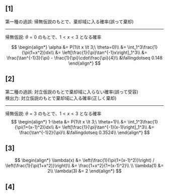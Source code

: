 ## [1]

第一種の過誤: 帰無仮説のもとで、棄却域に入る確率(誤って棄却)  

---
帰無仮説: $\theta=0$ のもとで、$1\lt x \lt 3$ となる確率

$$
\begin{align*}
\alpha &= P(1\lt x \lt 3;\ \theta=0)\\
&= \int_1^3\frac{1}{\pi(1+x^2)}dx\\
&= \left[\frac{1}{\pi}\tan^{-1}x\right]_1^3\\
&= \frac{\tan^{-1}3}{\pi} - \frac{1}{\pi}\cdot\frac{\pi}{4}\\
&\fallingdotseq 0.148
\end{align*}
$$

## [2]

第二種の過誤: 対立仮説のもとで棄却域に入らない確率(誤って受容)  
検出力: 対立仮説のもとで棄却域に入る確率(正しく棄却)  

---

帰無仮説: $\theta=3$ のもとで、$1\lt x \lt 3$ となる確率
$$
\begin{align*}
1-\beta &= P(1\lt x \lt 3;\ \theta=1)\\
&= \int_1^3\frac{1}{\pi(1+(x-1)^2)}dx\\
&= \left[\frac{1}{\pi}\tan^{-1}(x-1)\right]_1^3\\
&= \frac{\tan^{-1}2}{\pi}\\
&\fallingdotseq 0.3524\\
\end{align*}
$$

## [3]

$$
\begin{align*}
\lambda(x) &= \left(\frac{1}{\pi(1+(x-1)^2)}\right) / \left(\frac{1}{\pi(1+x^2)}\right)\\
&= \frac{1+x^2}{1+(x-1)^2}\\
\\
\lambda(1) &= 2\\
\lambda(3) &= 2
\end{align*}
$$

## [4]
